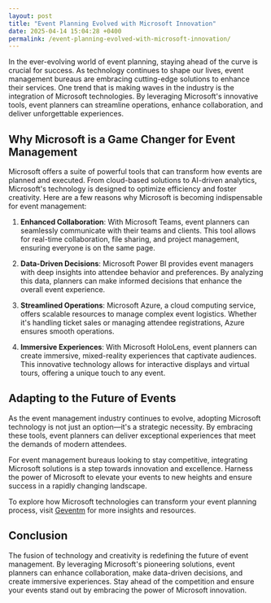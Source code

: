 ```yaml
---
layout: post
title: "Event Planning Evolved with Microsoft Innovation"
date: 2025-04-14 15:04:28 +0400
permalink: /event-planning-evolved-with-microsoft-innovation/
---
```



In the ever-evolving world of event planning, staying ahead of the curve is crucial for success. As technology continues to shape our lives, event management bureaus are embracing cutting-edge solutions to enhance their services. One trend that is making waves in the industry is the integration of Microsoft technologies. By leveraging Microsoft's innovative tools, event planners can streamline operations, enhance collaboration, and deliver unforgettable experiences.

## Why Microsoft is a Game Changer for Event Management

Microsoft offers a suite of powerful tools that can transform how events are planned and executed. From cloud-based solutions to AI-driven analytics, Microsoft's technology is designed to optimize efficiency and foster creativity. Here are a few reasons why Microsoft is becoming indispensable for event management:

1. **Enhanced Collaboration**: With Microsoft Teams, event planners can seamlessly communicate with their teams and clients. This tool allows for real-time collaboration, file sharing, and project management, ensuring everyone is on the same page.

2. **Data-Driven Decisions**: Microsoft Power BI provides event managers with deep insights into attendee behavior and preferences. By analyzing this data, planners can make informed decisions that enhance the overall event experience.

3. **Streamlined Operations**: Microsoft Azure, a cloud computing service, offers scalable resources to manage complex event logistics. Whether it's handling ticket sales or managing attendee registrations, Azure ensures smooth operations.

4. **Immersive Experiences**: With Microsoft HoloLens, event planners can create immersive, mixed-reality experiences that captivate audiences. This innovative technology allows for interactive displays and virtual tours, offering a unique touch to any event.

## Adapting to the Future of Events

As the event management industry continues to evolve, adopting Microsoft technology is not just an option—it's a strategic necessity. By embracing these tools, event planners can deliver exceptional experiences that meet the demands of modern attendees.

For event management bureaus looking to stay competitive, integrating Microsoft solutions is a step towards innovation and excellence. Harness the power of Microsoft to elevate your events to new heights and ensure success in a rapidly changing landscape.

To explore how Microsoft technologies can transform your event planning process, visit [Geventm](https://geventm.com/) for more insights and resources.

## Conclusion

The fusion of technology and creativity is redefining the future of event management. By leveraging Microsoft's pioneering solutions, event planners can enhance collaboration, make data-driven decisions, and create immersive experiences. Stay ahead of the competition and ensure your events stand out by embracing the power of Microsoft innovation.